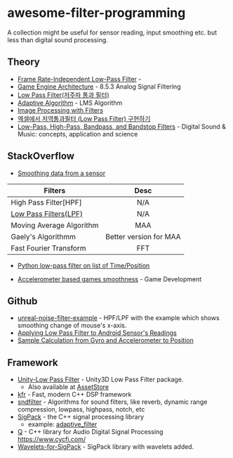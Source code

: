 # awesome-filter-programming

A collection might be useful for sensor reading, input smoothing etc. but less than digital sound processing.

## Theory

* [Frame Rate-Independent Low-Pass Filter](http://phrogz.net/js/framerate-independent-low-pass-filter.html) - 
* [Game Engine Architecture](https://books.google.co.kr/books?id=OfPRBQAAQBAJ&pg=PA351&lpg=PA351&dq=game+low+pass+filter&source=bl&ots=5UnZM2WhIZ&sig=ACfU3U2zip8xHqmi8ezHZwtvTbqzk8IoXQ&hl=en&sa=X&ved=2ahUKEwjggu_6uLfpAhVaeXAKHVUpB5oQ6AEwDHoECAwQAQ#v=onepage&q=game%20low%20pass%20filter&f=false) - 8.5.3 Analog Signal Filtering
* [Low Pass Filter(저주파 통과 필터)](https://gaussian37.github.io/autodrive-ose-low-pass-filter/)
* [Adaptive Algorithm](https://iamaman.tistory.com/221) - LMS Algorithm
* [Image Processing with Filters](https://kylog.tistory.com/36)
* [엑셀에서 저역통과필터 (Low Pass Filter) 구현하기](https://pinkwink.kr/741)
* [Low-Pass, High-Pass, Bandpass, and Bandstop Filters](http://digitalsoundandmusic.com/7-3-2-low-pass-high-pass-bandpass-and-bandstop-filters/) - Digital Sound & Music: concepts, application and science

## StackOverflow

* [Smoothing data from a sensor](https://stackoverflow.com/questions/4611599/smoothing-data-from-a-sensor/5780505#5780505)

| Filters        | Desc           | 
| ------------- |:-------------:|
| High Pass Filter[HPF]  | N/A |
|[Low Pass Filters(LPF)](https://en.wikipedia.org/wiki/Low-pass_filter)  | N/A      |
| Moving Average Algorithm | MAA      |   
| Gaely's Algorithmm | Better version for MAA     | 
| Fast Fourier Transform | FFT     | 

* [Python low-pass filter on list of Time/Position](https://stackoverflow.com/questions/45507772/python-low-pass-filter-on-list-of-time-position) 

* [Accelerometer based games smoothness](https://gamedev.stackexchange.com/questions/73087/accelerometer-based-games-smoothness) - Game Development


## Github
* [unreal-noise-filter-example](https://github.com/emrahgunduz/unreal-noise-filter-example) - HPF/LPF with the example which shows  smoothing change of mouse's x-axis.
* [Applying Low Pass Filter to Android Sensor's Readings](https://github.com/Bhide/Low-Pass-Filter-To-Android-Sensors/blob/master/README.md)
* [Sample Calculation from Gyro and Accelerometer to Position](https://github.com/ejborges/FlyAR/wiki/Sample-Calculation-from-Gyro-and-Accelerometer-to-Position) 

## Framework

* [Unity-Low Pass Filter](https://forum.unity.com/threads/released-low-pass-filter.321842/) - Unity3D Low Pass Filter package. 
  * Also available at [AssetStore](https://assetstore.unity.com/packages/tools/input-management/low-pass-filter-18420)
* [kfr](https://github.com/kfrlib/kfr) - Fast, modern C++ DSP framework
* [sndfilter](https://github.com/voidqk/sndfilter) - Algorithms for sound filters, like reverb, dynamic range compression, lowpass, highpass, notch, etc
* [SigPack](http://sigpack.sourceforge.net/) - the C++ signal processing library
  * example: [adaptive_filter](http://sigpack.sourceforge.net/adaptive_filter_8cpp-example.html)
* [Q](https://github.com/cycfi/Q) - C++ library for Audio Digital Signal Processing https://www.cycfi.com/
* [Wavelets-for-SigPack](https://github.com/jpcordovae/Wavelets-for-SigPack) - SigPack library with wavelets added.

